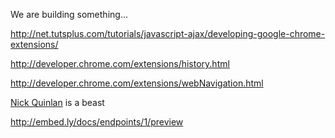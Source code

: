 We are building something...


http://net.tutsplus.com/tutorials/javascript-ajax/developing-google-chrome-extensions/

http://developer.chrome.com/extensions/history.html

http://developer.chrome.com/extensions/webNavigation.html

[Nick Quinlan](https://github.com/nquinlan) is a beast

http://embed.ly/docs/endpoints/1/preview
